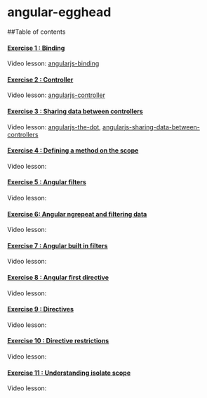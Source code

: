 # angular-egghead

##Table of contents

#### [Exercise 1 : Binding](https://github.com/aniaw/angular-egghead/tree/exercise1)
Video lesson: [angularjs-binding](https://egghead.io/lessons/angularjs-binding)

#### [Exercise 2 : Controller](https://github.com/aniaw/angular-egghead/tree/exercise2)
Video lesson: [angularjs-controller](https://egghead.io/lessons/angularjs-controller)

#### [Exercise 3 : Sharing data between controllers](https://github.com/aniaw/angular-egghead/tree/exercise3)
Video lesson: [angularjs-the-dot](https://egghead.io/lessons/angularjs-the-dot), [angularjs-sharing-data-between-controllers](https://egghead.io/lessons/angularjs-sharing-data-between-controllers)
#### [Exercise 4 : Defining a method on the scope](https://github.com/aniaw/angular-egghead/tree/exercise4)
Video lesson:
#### [Exercise 5 : Angular filters](https://github.com/aniaw/angular-egghead/tree/exercise5)
Video lesson:
#### [Exercise 6: Angular ngrepeat and filtering data](https://github.com/aniaw/angular-egghead/tree/exercise6)
Video lesson:
#### [Exercise 7 : Angular built in filters](https://github.com/aniaw/angular-egghead/tree/exercise7)
Video lesson:
#### [Exercise 8 : Angular first directive](https://github.com/aniaw/angular-egghead/tree/exercise8)
Video lesson:
#### [Exercise 9 : Directives](https://github.com/aniaw/angular-egghead/tree/exercise9)
Video lesson:
#### [Exercise 10 : Directive restrictions](https://github.com/aniaw/angular-egghead/tree/exercise10)
Video lesson:
#### [Exercise 11 : Understanding isolate scope](https://github.com/aniaw/angular-egghead/tree/exercise11)
Video lesson:
